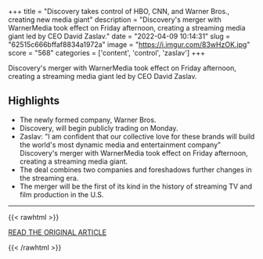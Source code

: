+++
title = "Discovery takes control of HBO, CNN, and Warner Bros., creating new media giant"
description = "Discovery's merger with WarnerMedia took effect on Friday afternoon, creating a streaming media giant led by CEO David Zaslav."
date = "2022-04-09 10:14:31"
slug = "62515c666bffaf8834a1972a"
image = "https://i.imgur.com/83wHzOK.jpg"
score = "568"
categories = ['content', 'control', 'zaslav']
+++

Discovery's merger with WarnerMedia took effect on Friday afternoon, creating a streaming media giant led by CEO David Zaslav.

## Highlights

- The newly formed company, Warner Bros.
- Discovery, will begin publicly trading on Monday.
- Zaslav: "I am confident that our collective love for these brands will build the world's most dynamic media and entertainment company" Discovery's merger with WarnerMedia took effect on Friday afternoon, creating a streaming media giant.
- The deal combines two companies and foreshadows further changes in the streaming era.
- The merger will be the first of its kind in the history of streaming TV and film production in the U.S.

---

{{< rawhtml >}}
  <p class="article-category">
    <a target="_blank" href="https://www.cnn.com/2022/04/08/media/discovery-warner-media-merger-close/index.html">READ THE ORIGINAL ARTICLE</a>
  </p>
{{< /rawhtml >}}
